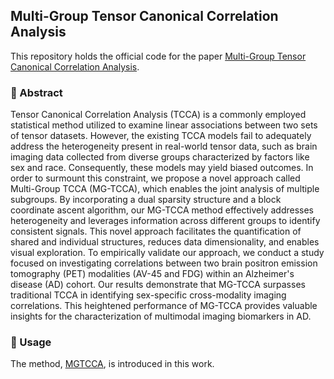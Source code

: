 ## Multi-Group Tensor Canonical Correlation Analysis

This repository holds the official code for the paper [Multi-Group Tensor Canonical Correlation Analysis](https://dl.acm.org/doi/abs/10.1145/3584371.3612962).

### 🎯 Abstract

Tensor Canonical Correlation Analysis (TCCA) is a commonly employed statistical method utilized to examine linear associations between two sets of tensor datasets. However, the existing TCCA models fail to adequately address the heterogeneity present in real-world tensor data, such as brain imaging data collected from diverse groups characterized by factors like sex and race. Consequently, these models may yield biased outcomes. In order to surmount this constraint, we propose a novel approach called Multi-Group TCCA (MG-TCCA), which enables the joint analysis of multiple subgroups. By incorporating a dual sparsity structure and a block coordinate ascent algorithm, our MG-TCCA method effectively addresses heterogeneity and leverages information across different groups to identify consistent signals. This novel approach facilitates the quantification of shared and individual structures, reduces data dimensionality, and enables visual exploration. To empirically validate our approach, we conduct a study focused on investigating correlations between two brain positron emission tomography (PET) modalities (AV-45 and FDG) within an Alzheimer's disease (AD) cohort. Our results demonstrate that MG-TCCA surpasses traditional TCCA in identifying sex-specific cross-modality imaging correlations. This heightened performance of MG-TCCA provides valuable insights for the characterization of multimodal imaging biomarkers in AD.

### 🔨 Usage

The method, [MGTCCA](https://github.com/PennShenLab/MGTCCA/blob/main/gtcca.m), is introduced in this work.
